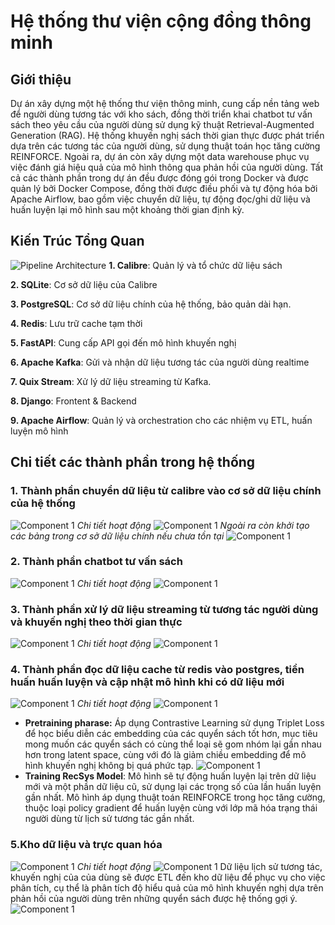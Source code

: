 # **Hệ thống thư viện cộng đồng thông minh**
## **Giới thiệu**
Dự án xây dựng một hệ thống thư viện thông minh, cung cấp nền tảng web để người dùng tương tác với kho sách, đồng thời triển khai chatbot tư vấn sách theo yêu cầu của người dùng sử dụng kỹ thuật Retrieval-Augmented Generation (RAG). Hệ thống khuyến nghị sách thời gian thực được phát triển dựa trên các tương tác của người dùng, sử dụng thuật toán học tăng cường REINFORCE. Ngoài ra, dự án còn xây dựng một data warehouse phục vụ việc đánh giá hiệu quả của mô hình thông qua phản hồi của người dùng. Tất cả các thành phần trong dự án đều được đóng gói trong Docker và được quản lý bởi Docker Compose, đồng thời được điều phối và tự động hóa bởi Apache Airflow, bao gồm việc chuyển dữ liệu, tự động đọc/ghi dữ liệu và huấn luyện lại mô hình sau một khoảng thời gian định kỳ.
## **Kiến Trúc Tổng Quan**
![Pipeline Architecture](images/pipeline.png)
**1. Calibre**: Quản lý và tổ chức dữ liệu sách 

**2. SQLite**: Cơ sở dữ liệu của Calibre

**3. PostgreSQL**: Cơ sở dữ liệu chính của hệ thống, bảo quản dài hạn.

**4. Redis**: Lưu trữ cache tạm thời

**5. FastAPI**: Cung cấp API gọi đến mô hình khuyến nghị

**6. Apache Kafka**: Gửi và nhận dữ liệu tương tác của người dùng realtime

**7. Quix Stream**: Xử lý dữ liệu streaming từ Kafka.

**8. Django**: Frontent & Backend

**9. Apache Airflow**: Quản lý và orchestration cho các nhiệm vụ ETL, huấn luyện mô hình
## **Chi tiết các thành phần trong hệ thống**
### **1. Thành phần chuyển dữ liệu từ calibre vào cơ sở dữ liệu chính của hệ thống**
![Component 1](images/pipeline1.png)
*Chi tiết  hoạt động*
![Component 1](images/pipeline11.png)
*Ngoài ra còn khởi tạo các bảng trong cơ sở dữ liệu chính nếu chưa tồn tại*
![Component 1](images/schema.png)
### **2. Thành phần chatbot tư vấn sách**
![Component 1](images/pipeline2.png)
*Chi tiết  hoạt động*
![Component 1](images/pipeline22.png)
### **3. Thành phần xử lý dữ liệu streaming từ tương tác người dùng và khuyến nghị theo thời gian thực**
![Component 1](images/pipeline3.png)
*Chi tiết  hoạt động*
![Component 1](images/pipeline33.png)
### **4. Thành phần đọc dữ liệu cache từ redis vào postgres, tiền huấn huấn luyện và cập nhật mô hình khi có dữ liệu mới**
![Component 1](images/pipeline4.png)
*Chi tiết  hoạt động*
![Component 1](images/pipeline44.png)
- **Pretraining pharase:** Áp dụng Contrastive Learning sử dụng Triplet Loss để học biểu diễn các embedding của các quyển sách tốt hơn, mục tiêu mong muốn các quyển sách có cùng thể loại sẽ gom nhóm lại gần nhau hơn trong latent space, cùng với đó là giảm chiều embedding để mô hình khuyến nghị không bị quá phức tạp.
![Component 1](images/ct.png)
- **Training RecSys Model**: Mô hình sẽ tự động huấn luyện lại trên dữ liệu mới và một phần dữ liệu cũ, sử dụng lại các trọng số của lần huấn luyện gần nhất. Mô hình áp dụng thuật toán REINFORCE trong học tăng cường, thuộc loại policy gradient để huấn luyện cùng với lớp mã hóa trạng thái người dùng từ lịch sử tương tác gần nhất.
### **5.Kho dữ liệu và trực quan hóa**
![Component 1](images/pipeline5.png)
*Chi tiết  hoạt động*
![Component 1](images/pipeline55.png)
Dữ liệu lịch sử tương tác, khuyến nghị của của dùng sẽ được ETL đến kho dữ liệu để phục vụ cho việc phân tích, cụ thể là phân tích độ hiểu quả của mô hình khuyến nghị dựa trên phản hồi của người dùng trên những quyển sách được hệ thống gợi ý.
![Component 1](images/image.png)


